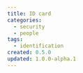 ```yaml
---
title: ID card
categories:
  - security
  - people
tags:
  - identification
created: 0.5.0
updated: 1.0.0-alpha.1
---
```

